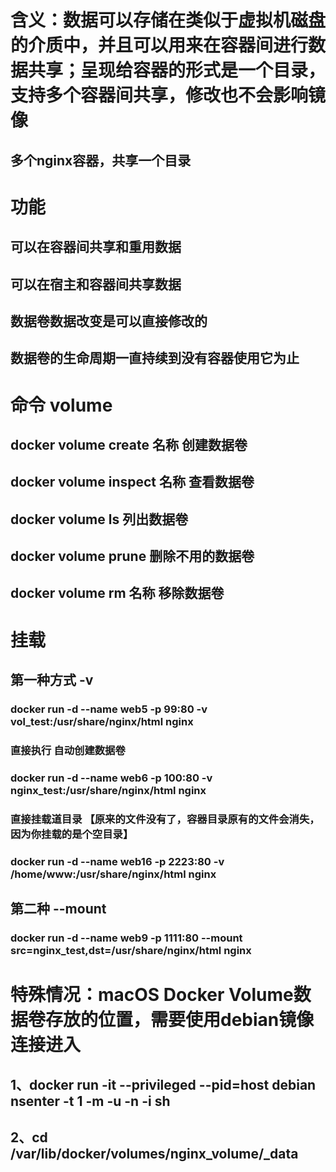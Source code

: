 
# 含义：数据可以存储在类似于虚拟机磁盘的介质中，并且可以用来在容器间进行数据共享；呈现给容器的形式是一个目录，支持多个容器间共享，修改也不会影响镜像
## 多个nginx容器，共享一个目录

# 功能
## 可以在容器间共享和重用数据
## 可以在宿主和容器间共享数据
## 数据卷数据改变是可以直接修改的
## 数据卷的生命周期一直持续到没有容器使用它为止

# 命令 volume
## docker volume create  名称 创建数据卷
## docker volume inspect 名称 查看数据卷
## docker volume ls          列出数据卷
## docker volume prune   删除不用的数据卷
## docker volume rm      名称 移除数据卷

# 挂载
## 第一种方式  -v
### docker run -d --name web5 -p 99:80  -v vol_test:/usr/share/nginx/html   nginx
### 直接执行 自动创建数据卷
### docker run -d --name web6 -p 100:80  -v nginx_test:/usr/share/nginx/html  nginx
### 直接挂载道目录   【原来的文件没有了，容器目录原有的文件会消失，因为你挂载的是个空目录】
### docker run  -d --name web16  -p 2223:80  -v /home/www:/usr/share/nginx/html  nginx

## 第二种   --mount
### docker run -d  --name web9 -p 1111:80 --mount src=nginx_test,dst=/usr/share/nginx/html  nginx


# 特殊情况：macOS Docker Volume数据卷存放的位置，需要使用debian镜像连接进入
## 1、docker run -it --privileged --pid=host debian nsenter -t 1 -m -u -n -i sh
## 2、cd /var/lib/docker/volumes/nginx_volume/_data
